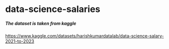 # data-science-salaries

##### The dataset is taken from kaggle
https://www.kaggle.com/datasets/harishkumardatalab/data-science-salary-2021-to-2023
